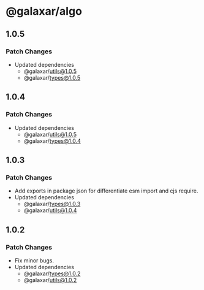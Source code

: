 # @galaxar/algo

## 1.0.5

### Patch Changes

-   Updated dependencies
    -   @galaxar/utils@1.0.5
    -   @galaxar/types@1.0.5

## 1.0.4

### Patch Changes

-   Updated dependencies
    -   @galaxar/utils@1.0.5
    -   @galaxar/types@1.0.4

## 1.0.3

### Patch Changes

-   Add exports in package json for differentiate esm import and cjs require.
-   Updated dependencies
    -   @galaxar/types@1.0.3
    -   @galaxar/utils@1.0.4

## 1.0.2

### Patch Changes

-   Fix minor bugs.
-   Updated dependencies
    -   @galaxar/types@1.0.2
    -   @galaxar/utils@1.0.2
